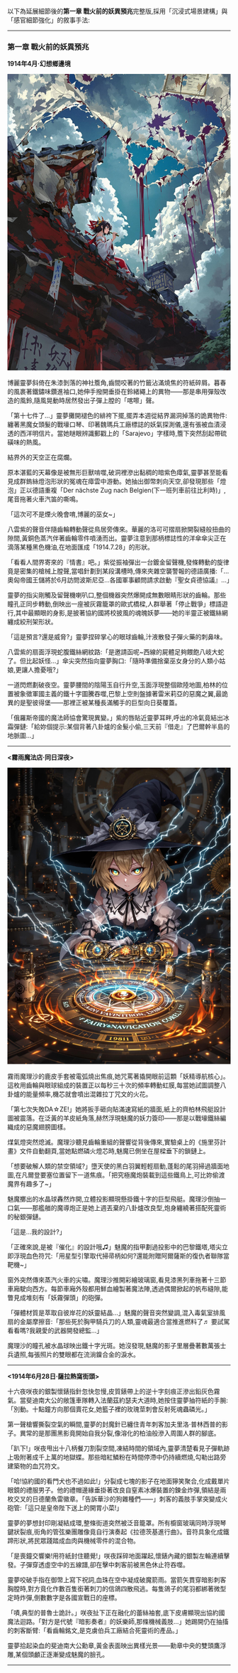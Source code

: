 以下為延展細節後的**第一章 戰火前的妖異預兆**完整版,採用「沉浸式場景建構」與「感官細節強化」的敘事手法:

---

### 第一章 戰火前的妖異預兆  
**1914年4月‧幻想鄉邊境**  

![](./6W5Q63WFX6PEWY95PRXVVR7BN0.jpeg)

博麗靈夢斜倚在朱漆剝落的神社簷角,齒間咬著的竹籤沾滿燒焦的符紙碎屑。暮春的風裹著鐵鏽味鑽進袖口,她伸手撥開垂掛在鈴緒繩上的異物——那是串用彈殼改造的風鈴,隨風晃動時居然發出子彈上膛的「喀嚓」聲。  

「第十七件了...」靈夢攤開褪色的緋袴下擺,擺弄本週從結界漏洞掉落的詭異物件:纏著黑魔女頭髮的戰壕口琴、印著魏瑪兵工廠標誌的妖氣探測儀,還有張被血漬浸透的西洋明信片。當她瞇眼辨識郵戳上的「Sarajevo」字樣時,簷下突然刮起帶硫磺味的熱風。  

結界外的天空正在腐爛。  

原本湛藍的天幕像是被無形巨獸啃噬,破洞裡滲出黏稠的暗紫色瘴氣,靈夢甚至能看見成群鎢絲燈泡形狀的冤魂在瘴雲中游動。她抽出御幣刺向天空,卻發現那些「燈泡」正以德語重複「Der nächste Zug nach Belgien(下一班列車前往比利時)」,尾音拖著火車汽笛的嘶鳴。  

「這次可不是煙火晚會唷,博麗的巫女~」  

八雲紫的聲音伴隨齒輪轉動聲從鳥居旁傳來。華麗的洛可可摺扇掀開裂縫般扭曲的隙間,黃銅色蒸汽伴著齒輪零件噴湧而出。靈夢注意到那柄標誌性的洋傘傘尖正在滴落某種黑色機油,在地面匯成「1914.7.28」的形狀。  

「看看人間界寄來的『情書』吧。」紫從振袖彈出一台鍍金留聲機,發條轉動的旋律竟是密集的槍械上膛聲,當唱針劃到某段溝槽時,傳來夾雜空襲警報的德語廣播:「...奧匈帝國王儲將於6月訪問波斯尼亞...各國軍事顧問請求啟動『聖女貞德協議』...」  

靈夢的指尖剛觸及留聲機喇叭口,整個機器突然爆開成無數眼睛形狀的齒輪。那些瞳孔正同步轉動,倒映出一座被灰霧籠罩的歐式橋樑,人群舉著「停止戰爭」標語遊行,其中最顯眼的身影,是披著協約國將校披風的魂魄妖夢——她的半靈正被鐵絲網纏成絞刑架形狀。  

「這是預言?還是威脅?」靈夢捏碎掌心的眼球齒輪,汁液散發子彈火藥的刺鼻味。  

八雲紫的扇面浮現蛇腹鐵絲網紋路:「是邀請函呢~西線的屍體足夠餵飽八岐大蛇了。但比起妖怪...」傘尖突然指向靈夢胸口:「隨時準備捨棄巫女身分的人類小姑娘,更讓人擔憂哦?」  

一道閃燃劃破夜空。靈夢腰間的陰陽玉自行升空,玉面浮現整個歐陸地圖,柏林的位置被象徵軍國主義的鐵十字圖騰吞噬,巴黎上空則盤據著雷米莉亞的惡魔之翼,最詭異的是聖彼得堡——那裡正被某種長滿觸手的巨型向日葵覆蓋。  

「俄羅斯帝國的魔法師協會驚現異變。」紫的唇貼近靈夢耳畔,呼出的冷氣竟結出冰霜彈鏈:「給妳個提示:某個背著八卦爐的金髮小偷,三天前『借走』了巴爾幹半島的地脈圖...」  

---

**<霧雨魔法店‧同日深夜>**  

![](./P61C4HNM8YGC3YR30WKE3JAJX0.jpeg)

霧雨魔理沙的鹿皮手套被電弧燒出焦痕,她咒罵著撬開眼前這顆「妖精導航核心」。這枚用齒輪與眼球組成的裝置正以每秒三十次的頻率轉動虹膜,每當她試圖調整八卦爐的能量頻率,機芯就會噴出混雜拉丁咒文的火花。  

「第七次失敗DA☆ZE!」她將扳手砸向貼滿速寫紙的牆面,紙上的齊柏林飛艇設計圖被震落。在泛黃的羊皮紙角落,赫然浮現魅魔的妖力簽印——那是以戰壕鐵絲編織成的惡魔翅膀圖樣。  

煤氣燈突然熄滅。魔理沙聽見齒輪重組的聲響從背後傳來,實驗桌上的《施里芬計畫》文件自動翻頁,當她點燃磷火燈芯時,魅魔已側坐在屋樑垂下的鎖鏈上。  

「想要破解人類的禁空領域?」墮天使的黑白羽翼輕輕扇動,蓬鬆的尾羽掃過牆面地圖,在凡爾登要塞位置留下一道焦痕。「把究極魔炮裝載到這些鐵鳥上,可比妳偷渡魔界有趣多了~」  

魅魔擲出的水晶球轟然炸開,立體投影顯現懸掛鐵十字的巨型飛艇。魔理沙倒抽一口氣——那艦艏的魔導炮正是她上週丟棄的八卦爐改良型,炮身纏繞著搭配死靈術的秘銀彈鏈。  

「這是...我的設計?」  

「正確來說,是被『催化』的設計哦♫」魅魔的指甲劃過投影中的巴黎鐵塔,塔尖立即浮現血色符咒:「用星型引擎取代掃帚柄如何?還能附贈阿爾薩斯的復仇者聯隊當靶機~」  

窗外突然傳來蒸汽火車的尖嘯。魔理沙推開彩繪玻璃窗,看見漆黑列車拖著十三節車廂駛向西方。每節車廂外殼都用鮮血繪製著魔法陣,透過偶爾掀起的帆布縫隙,能瞥見成堆刻有「妖霧彈頭」的砲彈。  

「彈體材質是萃取自彼岸花的妖靈結晶...」魅魔的聲音突然變調,混入毒氣室排風扇的金屬摩擦音:「那些死於胸甲騎兵刀的人類,靈魂最適合當推進燃料了♬ 要試駕看看嗎?我親愛的武器開發總監...」  

魔理沙的瞳孔被水晶球映出鐵十字光斑。她沒發現,魅魔的影子里層疊著數萬張士兵遺照,每張照片的雙眼都在流淌鎳合金的淚水。  

---

**<1914年6月28日‧薩拉熱窩街頭>**  



十六夜咲夜的銀製懷錶指針忽快忽慢,皮質錶帶上的逆十字刻痕正滲出鉛灰色霧氣。當斐迪南大公的敞篷車隊轉入法蘭茲約瑟夫大道時,她按住靈夢抽符紙的手腕:「別動。十點鐘方向那個賣花女,她籃子裡的玫瑰莖刺會反射死魂蟲磷光。」  

第一聲槍響撕裂空氣的瞬間,靈夢的封魔針已纏住青年刺客加夫里洛·普林西普的影子。異常的是那團黑影竟開始自我分裂,像溶化的柏油般滲入周圍人群的腳底。  

「趴下!」咲夜甩出十八柄餐刀割裂空間,凍結時間的領域內,靈夢清楚看見子彈軌跡上吸附著成千上萬的地獄蝶。那些暗紅鱗粉在時間停滯中仍持續燃燒,勾勒出路旁建築物的血咒符文。  

「哈!協約國的看門犬也不過如此!」分裂成七塊的影子在地面獰笑聚合,化成戴單片眼鏡的禮服男子。他的禮帽邊緣垂掛著改良自窒素冰爆裝置的鍊金炸彈,領結是兩枚交叉的日德蘭魚雷徽章。「告訴華沙的狗雜種們——」刺客的義肢手掌突變成火砲管:「這只是皇帝陛下送上的開胃小菜!」  

靈夢的夢想封印剛凝結成環,整條街道突然被泛音籠罩。所有櫥窗玻璃同時浮現琴鍵狀裂痕,街角的管弦樂團雕像竟自行演奏起《拉德茨基進行曲》。音符具象化成鐵蹄形狀,將民眾踐踏成血肉與機械零件的混合物。  

「是喪鐘交響樂!用符紙封住聽覺!」咲夜踩碎地面躍起,懷錶內藏的銀製左輪連續擊發。子彈穿透虛空中的五線譜,卻在擊中刺客前被黑色休止符吞噬。  

靈夢咬破手指在御幣上寫下祝詞,血珠在空中凝成破魔箭雨。當箭矢貫穿暗影刺客胸膛時,對方竟化作數百隻銜著刺刀的信鴿四散飛逃。每隻鴿子的尾羽都綁著微型定時炸彈,倒數數字是各國宣戰日的座標。  

「嘖,典型的普魯士詭計。」咲夜扯下正在融化的蕾絲袖套,底下皮膚顯現出協約國魔法迴路。「對方是代號『暗影奏者』的妖樂師,那條機械義肢...」她踢開仍在抽搐的刺客斷臂:「看齒輪銘文,是克虜伯兵工廠結合死靈術的產品。」  

靈夢拾起染血的斐迪南大公勳章,黃金表面映出異樣光景——勳章中央的雙頭鷹浮雕,某個頭顱正逐漸變成魅魔的臉孔。  

---